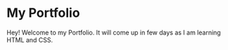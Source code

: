 # My Portfolio 

Hey! Welcome to my Portfolio. It will come up in few days as I am learning HTML and CSS.
